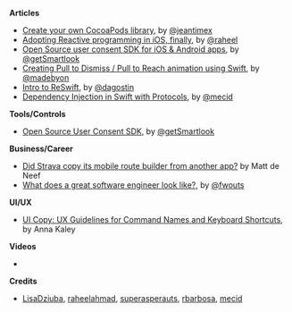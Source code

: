 
**Articles**

* [Create your own CocoaPods library](https://medium.com/flawless-app-stories/create-your-own-cocoapods-library-da589d5cd270), by [@jeantimex](https://twitter.com/jeantimex)
* [Adopting Reactive programming in iOS, finally](https://sakunlabs.com/blog/reactive_ios), by [@raheel](https://twitter.com/raheel)
* [Open Source user consent SDK for iOS & Android apps](https://www.smartlook.com/blog/open-source-user-consent-sdk-ios-android-apps-smartlook/), by [@getSmartlook](https://twitter.com/getSmartlook)
* [Creating Pull to Dismiss / Pull to Reach animation using Swift](http://exploringswift.com/creating-pull-to-dismiss-pull-to-reach-animation-using-swift/), by [@madebyon](https://twitter.com/madebyon)
* [Intro to ReSwift](https://agostini.tech/2019/03/03/intro-to-reswift/), by [@dagostin](https://twitter.com/dagostin)
* [Dependency Injection in Swift with Protocols](https://mecid.github.io/2019/03/06/dependency-injection-in-swift-with-protocols/), by [@mecid](https://twitter.com/mecid)

**Tools/Controls**

* [Open Source User Consent SDK](https://github.com/smartlook/ios-consent-sdk), by [@getSmartlook](https://twitter.com/getSmartlook)

**Business/Career**

* [Did Strava copy its mobile route builder from another app?](https://cyclingtips.com/2019/02/did-strava-copy-its-mobile-route-builder-from-another-app/) by Matt de Neef
* [What does a great software engineer look like?](https://medium.com/airtribe/what-does-a-great-software-engineer-look-like-27ae75eabf79), by [@fwouts](https://twitter.com/fwouts)

**UI/UX**

* [UI Copy: UX Guidelines for Command Names and Keyboard Shortcuts](https://www.nngroup.com/articles/ui-copy/), by Anna Kaley

**Videos**

* 

**Credits**

* [LisaDziuba](https://github.com/LisaDziuba), [raheelahmad](https://github.com/raheelahmad), [superasperauts](https://github.com/superasperatus), [rbarbosa](https://github.com/rbarbosa), [mecid](https://github.com/mecid)
